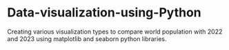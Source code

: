 # Data-visualization-using-Python
Creating various visualization types to compare world population with 2022 and 2023 using matplotlib and seaborn python libraries.
